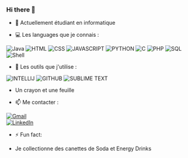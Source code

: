 ### Hi there 👋

- 🔭 Actuellement étudiant en informatique
  
- 💻 Les languages que je connais :  
  
![Java](https://img.shields.io/badge/-JAVA-b07219?style=for-the-badge&logo=java&logoColor=black)
![HTML](https://img.shields.io/badge/-HTML-e34c26?style=for-the-badge&logo=html&logoColor=white)
![CSS](https://img.shields.io/badge/-CSS-563d7c?style=for-the-badge&logo=css&logoColor=white)
![JAVASCRIPT](https://img.shields.io/badge/-JAVASCRIPT-f1e05a?style=for-the-badge&logo=javascript&logoColor=white)
![PYTHON](https://img.shields.io/badge/-PYTHON-3572A5?style=for-the-badge&logo=python&logoColor=white)
![C](https://img.shields.io/badge/-C-555555?style=for-the-badge&logo=c&logoColor=white)
![PHP](https://img.shields.io/badge/-PHP-4F5D95?style=for-the-badge&logo=php&logoColor=white)
![SQL](https://img.shields.io/badge/-SQL-4F5D95?style=for-the-badge&logo=sql&logoColor=white)
![Shell](https://img.shields.io/badge/-SHELL-89e051?style=for-the-badge&logo=shell&logoColor=white)
  
- 🔧 Les outils que j'utilise :  
  
![INTELLIJ](https://img.shields.io/badge/-INTELLIJ-167dff?style=for-the-badge&logo=intellijidea&logoColor=white)
![GITHUB](https://img.shields.io/badge/-GITHUB-f5f5f5?style=for-the-badge&logo=github&logoColor=white)
![SUBLIME TEXT](https://img.shields.io/badge/-SUBLIMETEXT-f5f5f5?style=for-the-badge&logo=sublimetext&logoColor=white)
  - Un crayon et une feuille
  
- 📫 Me contacter :  
  
[![Gmail](https://img.shields.io/badge/-GMAIL-D14C2C?style=for-the-badge&logo=gmail&logoColor=white)](mailto:EliottBarbetPro@gmail.com)  
[![LinkedIn](https://img.shields.io/badge/-LINKEDIN-1188C6?style=for-the-badge&logo=linkedin&logoColor=white)](https://www.linkedin.com/in/eliott-barbet-306530197/)
  
- ⚡ Fun fact: 
  
- Je collectionne des canettes de Soda et Energy Drinks
